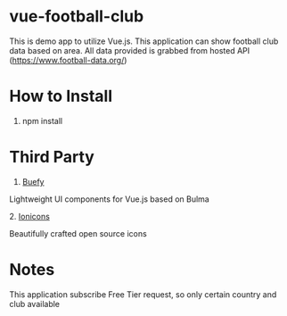 # vue-football-club
This is demo app to utilize Vue.js.
This application can show football club data based on area.
All data provided is grabbed from hosted API (https://www.football-data.org/)

# How to Install
1. npm install

# Third Party
1. <a href="https://buefy.org/"> Buefy</a>
<p>
Lightweight UI components for Vue.js based on Bulma
</p>
2. <a href="https://ionicons.com/"> Ionicons </a>
<p> Beautifully crafted open source icons </p>

# Notes
This application subscribe Free Tier request, so only certain country and club available
